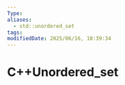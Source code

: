 ```yaml
---
Type: 
aliases:
  - std::unordered_set
tags: 
modifiedDate: 2025/06/16, 10:39:34
---
```


# C++Unordered_set
